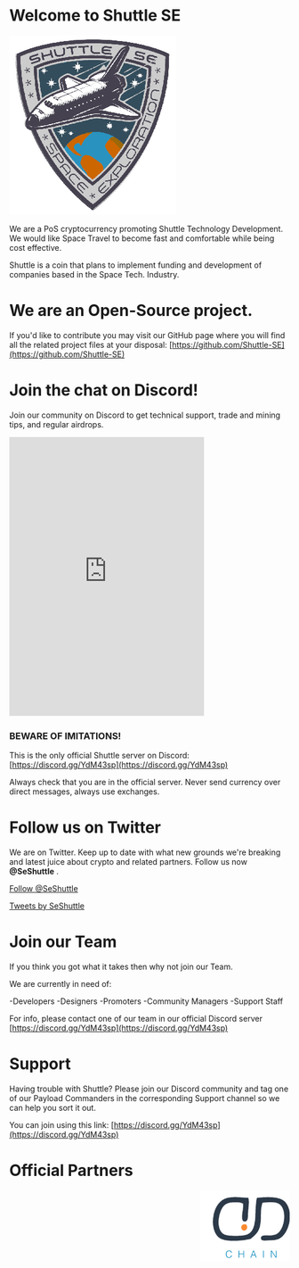 # Welcome to Shuttle SE


![Shuttle Logo](/img/shu_logo-300x.png)


We are a PoS cryptocurrency promoting Shuttle Technology Development. We would like Space Travel to become fast and comfortable while being cost effective.

Shuttle is a coin that plans to implement funding and development of companies based in the Space Tech. Industry.


# We are an Open-Source project.


If you'd like to contribute you may visit our GitHub page where you will find all the related project files at your disposal: [https://github.com/Shuttle-SE](https://github.com/Shuttle-SE)


# Join the chat on Discord!


Join our community on Discord to get technical support, trade and mining tips, and regular airdrops.

<iframe src="https://discordapp.com/widget?id=520628368194928642&theme=dark" width="350" height="500" allowtransparency="true" frameborder="0"></iframe>

### BEWARE OF IMITATIONS!

This is the only official Shuttle server on Discord: [https://discord.gg/YdM43sp](https://discord.gg/YdM43sp)

Always check that you are in the official server. Never send currency over direct messages, always use exchanges.


# Follow us on Twitter


We are on Twitter. Keep up to date with what new grounds we're breaking and latest juice about crypto and related partners. Follow us now **@SeShuttle** .


<a href="https://twitter.com/SeShuttle?ref_src=twsrc%5Etfw" class="twitter-follow-button" data-size="large" data-show-screen-name="false" data-show-count="false">Follow @SeShuttle</a><script async src="https://platform.twitter.com/widgets.js" charset="utf-8"></script>

<a class="twitter-timeline" data-width="400" data-height="600" data-theme="dark" data-link-color="#ff3434" href="https://twitter.com/SeShuttle?ref_src=twsrc%5Etfw">Tweets by SeShuttle</a> <script async src="https://platform.twitter.com/widgets.js" charset="utf-8"></script>


# Join our Team


If you think you got what it takes then why not join our Team.

We are currently in need of:

-Developers
-Designers
-Promoters
-Community Managers
-Support Staff

For info, please contact one of our team in our official Discord server [https://discord.gg/YdM43sp](https://discord.gg/YdM43sp)


# Support


Having trouble with Shuttle? Please join our Discord community and tag one of our Payload Commanders in the corresponding Support channel so we can help you sort it out.

You can join using this link: [https://discord.gg/YdM43sp](https://discord.gg/YdM43sp)


# Official Partners


<marquee behavior="scroll" direction="left">
<img src="/img/scrolling-banner.png" width="" height="" alt="DD-Chain | Rocket | CFCC">
</marquee>
